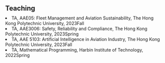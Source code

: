 <h1 id="teaching"></h1>
<h2 style="margin: 60px 0px 10px;">Teaching</h2>

  <li>
    TA, AAE05: Fleet Management and Aviation Sustainability, The Hong Kong Polytechnic University,	2023Fall
  </li>
  
  <li>
    TA, AAE3006: Safety, Reliability and Compliance, The Hong Kong Polytechnic University, 2023Spring
  </li>
  
  <li>
    TA, AAE 5103: Artificial Intelligence in Aviation Industry, The Hong Kong Polytechnic University, 2023Fall
  </li>
  
  <li>
    TA, Mathematical Programming, Harbin Institute of Technology, 2022Spring
  </li>
